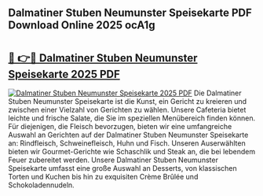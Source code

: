 ## Dalmatiner Stuben Neumunster Speisekarte PDF Download Online 2025 ocA1g

# <h2><a href="http://gcb6he.nevu.top/?p=Dalmatiner+Stuben+Neumunster+Speisekarte">🔗 👉🔴 Dalmatiner Stuben Neumunster Speisekarte 2025 PDF</a></h2>

[![Dalmatiner Stuben Neumunster Speisekarte 2025 PDF](https://i.imgur.com/dBaPXMq.png)](http://gcb6he.nevu.top/?p=Dalmatiner+Stuben+Neumunster+Speisekarte)
Die Dalmatiner Stuben Neumunster Speisekarte ist die Kunst, ein Gericht zu kreieren und zwischen einer Vielzahl von Gerichten zu wählen. Unsere Cafeteria bietet leichte und frische Salate, die Sie im speziellen Menübereich finden können. Für diejenigen, die Fleisch bevorzugen, bieten wir eine umfangreiche Auswahl an Gerichten auf der Dalmatiner Stuben Neumunster Speisekarte an: Rindfleisch, Schweinefleisch, Huhn und Fisch. Unseren Auserwählten bieten wir Gourmet-Gerichte wie Schaschlik und Steak an, die bei lebendem Feuer zubereitet werden. Unsere Dalmatiner Stuben Neumunster Speisekarte umfasst eine große Auswahl an Desserts, von klassischen Torten und Kuchen bis hin zu exquisiten Crème Brûlée und Schokoladennudeln.
